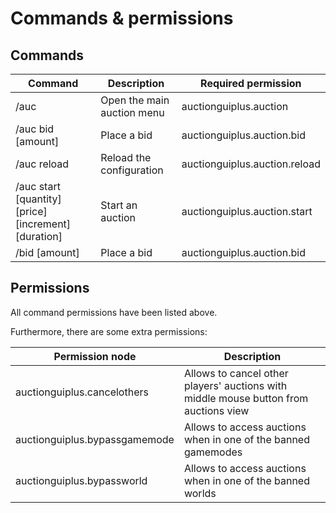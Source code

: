 # Commands & permissions
## Commands
| Command                                              | Description                | Required permission           |
|------------------------------------------------------|----------------------------|-------------------------------|
| /auc                                                 | Open the main auction menu | auctionguiplus.auction        |
| /auc bid <auction ID> [amount]                       | Place a bid                | auctionguiplus.auction.bid    |
| /auc reload                                          | Reload the configuration   | auctionguiplus.auction.reload |
| /auc start [quantity] [price] [increment] [duration] | Start an auction           | auctionguiplus.auction.start  |
| /bid <auction ID> [amount]                           | Place a bid                | auctionguiplus.auction.bid    |

## Permissions

All command permissions have been listed above. 

Furthermore, there are some extra permissions:

| Permission node                | Description                                                                          |
|--------------------------------|--------------------------------------------------------------------------------------|
| auctionguiplus.cancelothers    | Allows to cancel other players' auctions with middle mouse button from auctions view |
| auctionguiplus.bypassgamemode  | Allows to access auctions when in one of the banned gamemodes                        |
| auctionguiplus.bypassworld     | Allows to access auctions when in one of the banned worlds                           |

